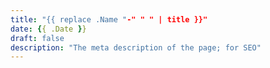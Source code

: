 ```yaml
---
title: "{{ replace .Name "-" " " | title }}"
date: {{ .Date }}
draft: false
description: "The meta description of the page; for SEO"
---
```

